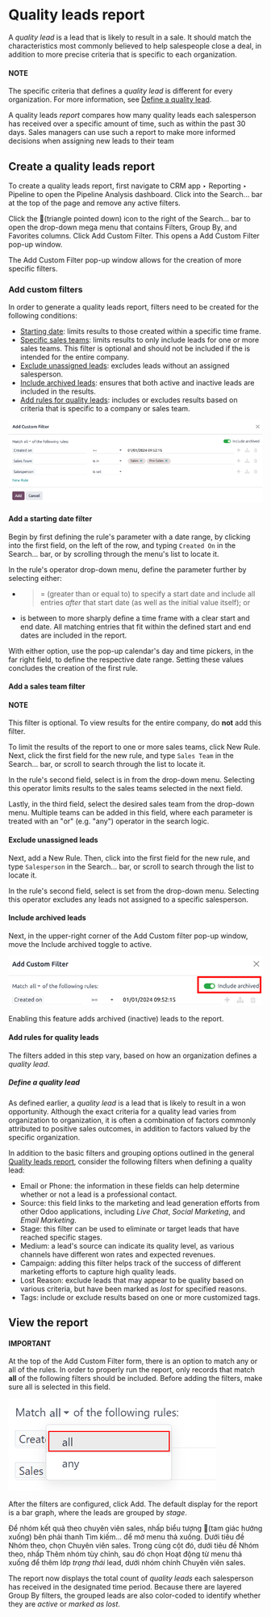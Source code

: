# Quality leads report

A *quality lead* is a lead that is likely to result in a sale. It should match the characteristics
most commonly believed to help salespeople close a deal, in addition to more precise criteria that
is specific to each organization.

#### NOTE
The specific criteria that defines a *quality lead* is different for every organization. For more
information, see [Define a quality lead](#track-links-define-a-lead).

A quality leads *report* compares how many quality leads each salesperson has received over a
specific amount of time, such as within the past 30 days. Sales managers can use such a report to
make more informed decisions when assigning new leads to their team

<a id="track-links-create-quality-leads-report"></a>

## Create a quality leads report

To create a quality leads report, first navigate to CRM app ‣ Reporting ‣
Pipeline to open the Pipeline Analysis dashboard. Click into the Search...
bar at the top of the page and remove any active filters.

Click the 🔻(triangle pointed down) icon to the right of the Search... bar
to open the drop-down mega menu that contains Filters, Group By, and
Favorites columns. Click Add Custom Filter. This opens a Add
Custom Filter pop-up window.

The Add Custom Filter pop-up window allows for the creation of more specific filters.

### Add custom filters

In order to generate a quality leads report, filters need to be created for the following
conditions:

- [Starting date](#quality-leads-report-starting-date): limits results to those created within
  a specific time frame.
- [Specific sales teams](#quality-leads-report-sales-team): limits results to only include
  leads for one or more sales teams. This filter is optional and should not be included if the is
  intended for the entire company.
- [Exclude unassigned leads](#quality-leads-report-unassigned-leads): excludes leads without an
  assigned salesperson.
- [Include archived leads](#quality-leads-report-archived-leads): ensures that both active and
  inactive leads are included in the results.
- [Add rules for quality leads](#quality-leads-report-add-quality-rules): includes or excludes
  results based on criteria that is specific to a company or sales team.

![An example of the Custom Filter pop-up window with all of the rules configured.](../../../../.gitbook/assets/configured-custom-rules.png)

<a id="quality-leads-report-starting-date"></a>

#### Add a starting date filter

Begin by first defining the rule's parameter with a date range, by clicking into the first field, on
the left of the row, and typing `Created On` in the Search... bar, or by scrolling
through the menu's list to locate it.

In the rule's operator drop-down menu, define the parameter further by selecting either:

- >= (greater than or equal to) to specify a start date and include all entries *after*
  that start date (as well as the initial value itself); or
- is between to more sharply define a time frame with a clear start and end date. All
  matching entries that fit within the defined start and end dates are included in the report.

With either option, use the pop-up calendar's day and time pickers, in the far right field, to
define the respective date range. Setting these values concludes the creation of the first rule.

<a id="quality-leads-report-sales-team"></a>

#### Add a sales team filter

#### NOTE
This filter is optional. To view results for the entire company, do **not** add this filter.

To limit the results of the report to one or more sales teams, click New Rule. Next,
click the first field for the new rule, and type `Sales Team` in the Search... bar, or
scroll to search through the list to locate it.

In the rule's second field, select is in from the drop-down menu. Selecting this
operator limits results to the sales teams selected in the next field.

Lastly, in the third field, select the desired sales team from the drop-down menu. Multiple teams
can be added in this field, where each parameter is treated with an "or" (e.g. "any") operator in
the search logic.

<a id="quality-leads-report-unassigned-leads"></a>

#### Exclude unassigned leads

Next, add a New Rule. Then, click into the first field for the new rule, and type
`Salesperson` in the Search... bar, or scroll to search through the list to locate it.

In the rule's second field, select is set from the drop-down menu. Selecting this
operator excludes any leads not assigned to a specific salesperson.

<a id="quality-leads-report-archived-leads"></a>

#### Include archived leads

Next, in the upper-right corner of the Add Custom filter pop-up window, move the
Include archived toggle to active.

![The Add Custom Filter pop-up with emphasis on the Include Archived toggle.](../../../../.gitbook/assets/include-archived.png)

Enabling this feature adds archived (inactive) leads to the report.

<a id="quality-leads-report-add-quality-rules"></a>

#### Add rules for quality leads

The filters added in this step vary, based on how an organization defines a *quality lead*.

<a id="track-links-define-a-lead"></a>

##### Define a quality lead

As defined earlier, a *quality lead* is a lead that is likely to result in a won opportunity.
Although the exact criteria for a quality lead varies from organization to organization, it is often
a combination of factors commonly attributed to positive sales outcomes, in addition to factors
valued by the specific organization.

In addition to the basic filters and grouping options outlined in the general [Quality leads
report](#track-links-create-quality-leads-report), consider the following filters when defining a
quality lead:

- Email or Phone: the information in these fields can help determine whether
  or not a lead is a professional contact.
- Source: this field links to the marketing and lead generation efforts from other Odoo
  applications, including *Live Chat*, *Social Marketing*, and *Email Marketing*.
- Stage: this filter can be used to eliminate or target leads that have reached specific
  stages.
- Medium: a lead's source can indicate its quality level, as various channels have
  different won rates and expected revenues.
- Campaign: adding this filter helps track of the success of different marketing efforts
  to capture high quality leads.
- Lost Reason: exclude leads that may appear to be quality based on various criteria,
  but have been marked as *lost* for specified reasons.
- Tags: include or exclude results based on one or more customized tags.

## View the report

#### IMPORTANT
At the top of the Add Custom Filter form, there is an option to match any
or all of the rules. In order to properly run the report, only records that match
**all** of the following filters should be included. Before adding the filters, make sure
all is selected in this field.

![Close up on the match all rules option on the add a custom filter pop-up window.](../../../../.gitbook/assets/match-all-rules.png)

After the filters are configured, click Add. The default display for the report is a bar
graph, where the leads are grouped by *stage*.

Để nhóm kết quả theo chuyên viên sales, nhấp biểu tượng 🔻(tam giác hướng xuống) bên phải thanh Tìm kiếm... để mở menu thả xuống. Dưới tiêu đề Nhóm theo, chọn Chuyên viên sales. Trong cùng cột đó, dưới tiêu đề Nhóm theo, nhấp Thêm nhóm tùy chỉnh, sau đó chọn Hoạt động từ menu thả xuống để thêm lớp *trạng thái* lead, dưới nhóm chính Chuyên viên sales.

The report now displays the total count of *quality leads* each salesperson has received in the
designated time period. Because there are layered Group By filters, the grouped leads
are also color-coded to identify whether they are *active* or *marked as lost*.
